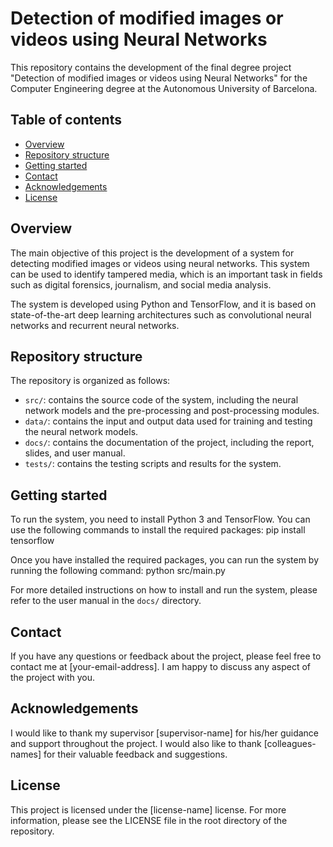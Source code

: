 # Detection of modified images or videos using Neural Networks

This repository contains the development of the final degree project "Detection of modified images or videos using Neural Networks" for the Computer Engineering degree at the Autonomous University of Barcelona.

## Table of contents

- [Overview](#overview)
- [Repository structure](#repository-structure)
- [Getting started](#getting-started)
- [Contact](#contact)
- [Acknowledgements](#acknowledgements)
- [License](#license)

## Overview

The main objective of this project is the development of a system for detecting modified images or videos using neural networks. This system can be used to identify tampered media, which is an important task in fields such as digital forensics, journalism, and social media analysis.

The system is developed using Python and TensorFlow, and it is based on state-of-the-art deep learning architectures such as convolutional neural networks and recurrent neural networks.

## Repository structure

The repository is organized as follows:

- `src/`: contains the source code of the system, including the neural network models and the pre-processing and post-processing modules.
- `data/`: contains the input and output data used for training and testing the neural network models.
- `docs/`: contains the documentation of the project, including the report, slides, and user manual.
- `tests/`: contains the testing scripts and results for the system.

## Getting started

To run the system, you need to install Python 3 and TensorFlow. You can use the following commands to install the required packages:
pip install tensorflow

Once you have installed the required packages, you can run the system by running the following command:
python src/main.py


For more detailed instructions on how to install and run the system, please refer to the user manual in the `docs/` directory.

## Contact

If you have any questions or feedback about the project, please feel free to contact me at [your-email-address]. I am happy to discuss any aspect of the project with you.

## Acknowledgements

I would like to thank my supervisor [supervisor-name] for his/her guidance and support throughout the project. I would also like to thank [colleagues-names] for their valuable feedback and suggestions.

## License

This project is licensed under the [license-name] license. For more information, please see the LICENSE file in the root directory of the repository.

